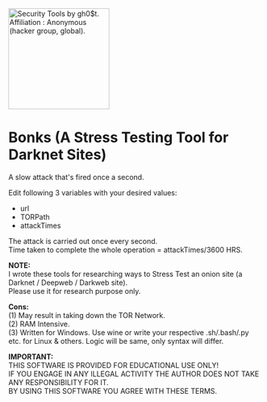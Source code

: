 <img src="https://i.pinimg.com/originals/23/a1/1f/23a11f14ab93d3ed4541960141e380ad.gif" width="200" alt="Security Tools by gh0$t. Affiliation : Anonymous (hacker group, global)." title="Security Tools by gh0$t. Affiliation : Anonymous (hacker group, global)." />  

# Bonks (A Stress Testing Tool for Darknet Sites)
A slow attack that's fired once a second.

Edit following 3 variables with your desired values:  
* url  
* TORPath  
* attackTimes  

The attack is carried out once every second.  
Time taken to complete the whole operation = attackTimes/3600 HRS.  

**NOTE:**  
I wrote these tools for researching ways to Stress Test an onion site (a Darknet / Deepweb / Darkweb site).  
Please use it for research purpose only.  

**Cons:**  
(1) May result in taking down the TOR Network.  
(2) RAM Intensive.  
(3) Written for Windows. Use wine or write your respective .sh/.bash/.py etc. for Linux & others. Logic will be same, only syntax will differ.  

**IMPORTANT:**  
THIS SOFTWARE IS PROVIDED FOR EDUCATIONAL USE ONLY!  
IF YOU ENGAGE IN ANY ILLEGAL ACTIVITY THE AUTHOR DOES NOT TAKE ANY RESPONSIBILITY FOR IT.  
BY USING THIS SOFTWARE YOU AGREE WITH THESE TERMS.
